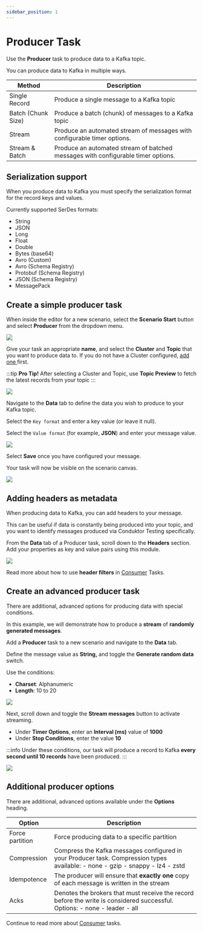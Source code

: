 ```yaml
---
sidebar_position: 1
---
```


# Producer Task

Use the **Producer** task to produce data to a Kafka topic.&#x20;

You can produce data to Kafka in multiple ways.&#x20;

| Method             | Description                                                                      |
| ------------------ | -------------------------------------------------------------------------------- |
| Single Record      | Produce a single message to a Kafka topic                                        |
| Batch (Chunk Size) | Produce a batch (chunk) of messages to a Kafka topic                             |
| Stream             | Produce an automated stream of messages with configurable timer options.         |
| Stream & Batch     | Produce an automated stream of batched messages with configurable timer options. |

## Serialization support

When you produce data to Kafka you must specify the serialization format for the record keys and values.&#x20;

Currently supported SerDes formats:

- String
- JSON
- Long
- Float
- Double
- Bytes (base64)
- Avro (Custom)&#x20;
- Avro (Schema Registry)
- Protobuf (Schema Registry)
- JSON (Schema Registry)
- MessagePack

## Create a simple producer task&#x20;

When inside the editor for a new scenario, select the **Scenario Start** button and select **Producer** from the dropdown menu.

![](<../../../assets/image (53).png>)

Give your task an appropriate **name**, and select the **Cluster** and **Topic** that you want to produce data to. If you do not have a Cluster configured, [add one ](../../../getting-started/connect-to-a-kafka-cluster)first.&#x20;

:::tip
**Pro Tip!** After selecting a Cluster and Topic, use **Topic Preview** to fetch the latest records from your topic
:::

![](<../../../assets/image (21).png>)

Navigate to the **Data** tab to define the data you wish to produce to your Kafka topic.

Select the `Key format` and enter a key value (or leave it null).&#x20;

Select the `Value format` (for example, **JSON**) and enter your message value.

![](<../../../assets/image (134).png>)

Select **Save** once you have configured your message.&#x20;

Your task will now be visible on the scenario canvas.

![](<../../../assets/image (169).png>)

## **Adding headers as metadata**

When producing data to Kafka, you can add headers to your message.&#x20;

This can be useful if data is constantly being produced into your topic, and you want to identify messages produced via Conduktor Testing specifically.

From the **Data** tab of a Producer task, scroll down to the **Headers** section. Add your properties as key and value pairs using this module.

![](<../../../assets/image (170).png>)

Read more about how to use **header filters** in [Consumer](consumer-task) Tasks.

## Create an advanced producer task

There are additional, advanced options for producing data with special conditions.&#x20;

In this example, we will demonstrate how to produce a **stream** of **randomly generated messages**.

Add a **Producer** task to a new scenario and navigate to the **Data** tab.

Define the message value as **String,** and toggle the **Generate random data** switch.

Use the conditions:

- **Charset**: Alphanumeric
- **Length**: 10 to 20

![](<../../../assets/image (19).png>)

Next, scroll down and toggle the **Stream messages** button to activate streaming.

- Under **Timer Options**, enter an **Interval (ms)** value of **1000**
- Under **Stop Conditions**, enter the value **10**

:::info
Under these conditions, our task will produce a record to Kafka **every second until 10 records** have been produced.&#x20;
:::

![](<../../../assets/image (155).png>)

## Additional producer options

There are additional, advanced options available under the **Options** heading.&#x20;

| Option          | Description                                                                                                                    |
| --------------- | ------------------------------------------------------------------------------------------------------------------------------ |
| Force partition | Force producing data to a specific partition                                                                                   |
| Compression     | Compress the Kafka messages configured in your Producer task. Compression types available: - none - gzip - snappy - lz4 - zstd |
| Idempotence     | The producer will ensure that **exactly one** copy of each message is written in the stream                                    |
| Acks            | Denotes the brokers that must receive the record before the write is considered successful. Options: - none - leader - all     |

Continue to read more about [Consumer](consumer-task) tasks.
